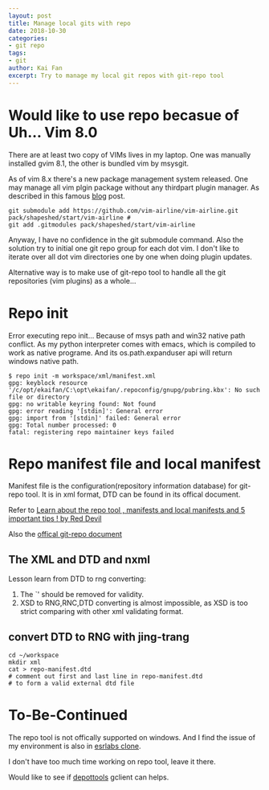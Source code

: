 ```yaml
---
layout: post
title: Manage local gits with repo
date: 2018-10-30
categories: 
- git repo
tags: 
- git
author: Kai Fan
excerpt: Try to manage my local git repos with git-repo tool
---
```



# Would like to use repo becasue of Uh&#x2026; Vim 8.0

There are at least two copy of VIMs lives in my laptop. One was
manually installed gvim 8.1, the other is bundled vim by msysgit.

As of vim 8.x there's a new package management system released. One
may manage all vim plgin package without any thirdpart plugin
manager. As described in this famous [blog](https://shapeshed.com/vim-packages/) post.

    git submodule add https://github.com/vim-airline/vim-airline.git pack/shapeshed/start/vim-airline # 
    git add .gitmodules pack/shapeshed/start/vim-airline

Anyway, I have no confidence in the git submodule command. Also the
solution try to initial one git repo group for each dot vim. I don't
like to iterate over all dot vim directories one by one when doing
plugin updates.

Alternative way is to make use of git-repo tool to handle all the git
repositories (vim plugins) as a whole&#x2026;


# Repo init

Error executing repo init&#x2026; Because of msys path and win32 native
path conflict. As my python interpreter comes with emacs, which is
compiled to work as native programe. And its os.path.expanduser api
will return windows native path.

    $ repo init -m workspace/xml/manifest.xml
    gpg: keyblock resource '/c/opt/ekaifan/C:\opt\ekaifan/.repoconfig/gnupg/pubring.kbx': No such file or directory
    gpg: no writable keyring found: Not found
    gpg: error reading '[stdin]': General error
    gpg: import from '[stdin]' failed: General error
    gpg: Total number processed: 0
    fatal: registering repo maintainer keys failed


# Repo manifest file and local manifest

Manifest file is the configuration(repository information database)
for git-repo tool. It is in xml format, DTD can be found in its
offical document.

Refer to [Learn about the repo tool , manifests and local manifests and
5 important tips ! by Red Devil](https://forum.xda-developers.com/showthread.php?t=2329228)

Also the [offical git-repo document](https://gerrit.googlesource.com/git-repo/+/HEAD/docs/manifest-format.md)


## The XML and DTD and nxml

Lesson learn from DTD to rng converting:

1.  The \`<!DOCTYPE foobar [' tag is for inline DTD, for external
    DTDs this tag along with its conterpart \`]>' should be removed
    for validity.
2.  XSD to RNG,RNC,DTD converting is almost impossible, as XSD is
    too strict comparing with other xml validating format.


## convert DTD to RNG with jing-trang

    cd ~/workspace
    mkdir xml
    cat > repo-manifest.dtd
    # comment out first and last line in repo-manifest.dtd
    # to form a valid external dtd file


# To-Be-Continued

The repo tool is not offically supported on windows. And I find the
issue of my environment is also in [esrlabs clone](https://github.com/esrlabs/git-repo).

I don't have too much time working on repo tool, leave it there. 

Would like to see if [depottools](https://dev.chromium.org/developers/how-tos/depottools) gclient can helps.

